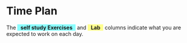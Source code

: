 # Time Plan
The  <span style="background-color: #00ffff75; display: inline-block; padding: 0 8px; font-weight: bold;">self study Exercises</span> and <span style="background-color: #ffff0070; display: inline-block; padding: 0 8px; font-weight: bold;">Lab</span> columns indicate what you are expected to work on each day. 

<TimePlan
	:startDate='new Date(2023, 9, 23)'
	:columns='[
		{key: "t", name: "Lecture", color: "#ffa5009c"},
		//{key: "v", name: "Videos", color: "#00a4ff9c"},
		{key: "e", name: "Exercises", color: "#00ffff75"},
		{key: "l", name: "Due lab work", color: "#ffff0070"},
		{key: "g", name: "Lab session", color: "#80008082"},
		// {key: "i", name: "Important", color: "#ff000094"},#00a4ff9c
	]'
	:rows='[
		// 1
		{t:"Kickoff" , e: "Exercise 0"}, // M
		{e: "Exercise 0", g: "Group 3"},       // Tu
		{e: "Exercise 1", g: "Group 1, 2, 4"},       // W
		{e: "Exercise 1"},
		{e: "Exercise 1"},
		{},
		{},
		// 2
		{l: "Lab 1"}, // M
		{l: "Lab 1", g: "Group 1, 2, 3, 4"}, //Tu
		{l: "Lab 1"}, //W
		{e: "Exercise 2", t: "Q&A" },
		{e: "Exercise 2"},
		{},
		{},
		// 3
		{l: "Lab 2"}, // M
		{l: "Lab 2", g: "Group 1, 2, 3, 4"}, //Tu
		{l: "Lab 2"}, //W
		{e: "Exercise 2", t: "Q&A" },
		{e: "Exercise 2"},
		{},
		{},
		// 4
		{l: "Lab 3"}, // M
		{l: "Lab 3", g: "Group 1, 2, 3"}, //Tu
		{l: "Lab 3"}, //W
		{e: "Exercise 2", g: "Group 4", t: "Q&A" },
		{e: "Exercise 2"},
		{},
		{},
		// 5
		{l: "Lab 4"}, // M
		{l: "Lab 4", g: "Group 1, 2, 3, 4"}, //Tu
		{l: "Lab 4"}, //W
		{e: "Exercise 2", t: "Q&A" },
		{e: "Exercise 2"},
		{},
		{},
		// 6
		{l: "Lab 5", g: "Group 4"}, // M
		{l: "Lab 5", g: "Group 1, 2, 3"}, //Tu
		{l: "Lab 5"}, //W
		{e: "Exercise 2", t: "Q&A" },
		{e: "Exercise 2"},
		{},
		{},
		// 7
		{l: "Lab 6"}, // M
		{l: "Lab 6", g: "Group 1, 2, 3, 4"}, //Tu
		{l: "Lab 6"}, //W
		{e: "Exercise 2", t: "Q&A" },
		{e: "Exercise 2"},
		{},
		{},
		// 8
		{},
		{},
		{},
		{t: "Written Exam"},
		{},
		{},
		{},
	]'
/>

<!-- There will also be an extra lab session in the first half of January where you can come and present your labs to a teacher (more details will be announced later). In addition to that, the course also includes two re-exam periods (not shown in the table above). -->